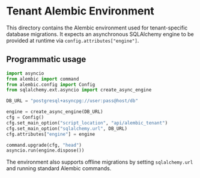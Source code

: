 # Tenant Alembic Environment

This directory contains the Alembic environment used for tenant-specific database migrations. It expects an asynchronous SQLAlchemy engine to be provided at runtime via `config.attributes["engine"]`.

## Programmatic usage

```python
import asyncio
from alembic import command
from alembic.config import Config
from sqlalchemy.ext.asyncio import create_async_engine

DB_URL = "postgresql+asyncpg://user:pass@host/db"

engine = create_async_engine(DB_URL)
cfg = Config()
cfg.set_main_option("script_location", "api/alembic_tenant")
cfg.set_main_option("sqlalchemy.url", DB_URL)
cfg.attributes["engine"] = engine

command.upgrade(cfg, "head")
asyncio.run(engine.dispose())
```

The environment also supports offline migrations by setting `sqlalchemy.url` and running standard Alembic commands.
